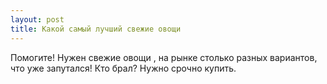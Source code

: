 ```yaml
---
layout: post 
title: Какой самый лучший свежие овощи 
--- 
```

Помогите! Нужен свежие овощи , на рынке столько разных вариантов, что уже запутался! Кто брал? Нужно срочно купить.